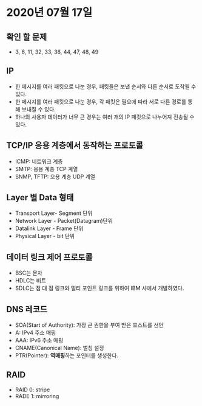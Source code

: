 # 2020년 07월 17일

## 확인 할 문제

- 3, 6, 11, 32, 33, 38, 44, 47, 48, 49

## IP

- 한 메시지를 여러 패킷으로 나눈 경우, 패킷들은 보낸 순서와 다른 순서로 도착될 수 있다.
- 한 메시지를 여러 패킷으로 나눈 경우, 각 패킷은 필요에 따라 서로 다른 경로를 통해 보내질 수 있다.
- 하나의 사용자 데이터가 너무 큰 경우는 여러 개의 IP 패킷으로 나누어져 전송될 수 있다.

## TCP/IP 응용 계층에서 동작하는 프로토콜

- ICMP: 네트워크 계층
- SMTP: 응용 계층 TCP 계열
- SNMP, TFTP: 으용 계층 UDP 계열

## Layer 별 Data 형태

- Transport Layer- Segment 단위
- Network Layer - Packet(Datagram)단위
- Datalink Layer - Frame 단위
- Physical Layer - bit 단위

## 데이터 링크 제어 프로토콜

- BSC는 문자
- HDLC는 비트
- SDLC는 점 대 점 링크와 멀티 포인트 링크를 위하여 IBM 사에서 개발하였다.

## DNS 레코드

- SOA(Start of Authority): 가장 큰 권한을 부여 받은 호스트를 선언
- A: IPv4 주소 매핑
- AAA: IPv6 주소 매핑
- CNAME(Canonical Name): 벌칭 설정
- PTR(Pointer): **역매핑**하는 포인터를 생성한다.

## RAID

- RAID 0: stripe
- RADE 1: mirroring


